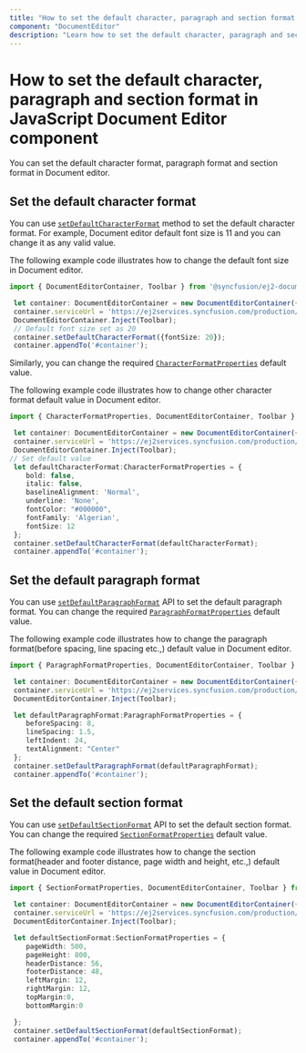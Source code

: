 ```yaml
---
title: "How to set the default character, paragraph and section format in Document editor." 
component: "DocumentEditor" 
description: "Learn how to set the default character, paragraph and section format in Syncfusion JavaScript Document Editor component." 
---
```


# How to set the default character, paragraph and section format in JavaScript Document Editor component

You can set the default character format, paragraph format and section format in Document editor.

## Set the default character format

You can use [`setDefaultCharacterFormat`](../../api/document-editor/#setdefaultcharacterformat) method to set the default character format. For example, Document editor default font size is 11 and you can change it as any valid value.

The following example code illustrates how to change the default font size in Document editor.

```typescript
import { DocumentEditorContainer, Toolbar } from '@syncfusion/ej2-documenteditor';

 let container: DocumentEditorContainer = new DocumentEditorContainer({ height: "590px" });
 container.serviceUrl = 'https://ej2services.syncfusion.com/production/web-services/api/documenteditor/';
 DocumentEditorContainer.Inject(Toolbar);
 // Default font size set as 20
 container.setDefaultCharacterFormat({fontSize: 20});
 container.appendTo('#container');  
```

Similarly, you can change the required [`CharacterFormatProperties`](../../api/document-editor/characterFormatProperties) default value.

The following example code illustrates how to change other character format default value in Document editor.

```typescript
import { CharacterFormatProperties, DocumentEditorContainer, Toolbar } from '@syncfusion/ej2-documenteditor';

 let container: DocumentEditorContainer = new DocumentEditorContainer({ height: "590px" });
 container.serviceUrl = 'https://ej2services.syncfusion.com/production/web-services/api/documenteditor/';
 DocumentEditorContainer.Inject(Toolbar);
// Set default value
 let defaultCharacterFormat:CharacterFormatProperties = {
    bold: false,
    italic: false,
    baselineAlignment: 'Normal',
    underline: 'None',
    fontColor: "#000000",
    fontFamily: 'Algerian',
    fontSize: 12
 };
 container.setDefaultCharacterFormat(defaultCharacterFormat);
 container.appendTo('#container');
```

## Set the default paragraph format

You can use [`setDefaultParagraphFormat`](../../api/document-editor/#setdefaultparagraphformat) API to set the default paragraph format. You can change the required [`ParagraphFormatProperties`](../../api/document-editor/paragraphFormatProperties) default value.

The following example code illustrates how to change the paragraph format(before spacing, line spacing etc.,) default value in Document editor.

```typescript
import { ParagraphFormatProperties, DocumentEditorContainer, Toolbar } from '@syncfusion/ej2-documenteditor';

 let container: DocumentEditorContainer = new DocumentEditorContainer({ height: "590px" });
 container.serviceUrl = 'https://ej2services.syncfusion.com/production/web-services/api/documenteditor/';
 DocumentEditorContainer.Inject(Toolbar);

 let defaultParagraphFormat:ParagraphFormatProperties = {
    beforeSpacing: 8,
    lineSpacing: 1.5,
    leftIndent: 24,
    textAlignment: "Center"
 };
 container.setDefaultParagraphFormat(defaultParagraphFormat);
 container.appendTo('#container');  
```

## Set the default section format

You can use [`setDefaultSectionFormat`](../../api/document-editor/#setdefaultsectionformat) API to set the default section format. You can change the required [`SectionFormatProperties`](../../api/document-editor/sectionFormatProperties) default value.

The following example code illustrates how to change the section format(header and footer distance, page width and height, etc.,) default value in Document editor.

```typescript
import { SectionFormatProperties, DocumentEditorContainer, Toolbar } from '@syncfusion/ej2-documenteditor';

 let container: DocumentEditorContainer = new DocumentEditorContainer({ height: "590px" });
 container.serviceUrl = 'https://ej2services.syncfusion.com/production/web-services/api/documenteditor/';
 DocumentEditorContainer.Inject(Toolbar);

 let defaultSectionFormat:SectionFormatProperties = {
    pageWidth: 500,
    pageHeight: 800,
    headerDistance: 56,
    footerDistance: 48,
    leftMargin: 12,
    rightMargin: 12,
    topMargin:0,
    bottomMargin:0

 };
 container.setDefaultSectionFormat(defaultSectionFormat);
 container.appendTo('#container');  
```